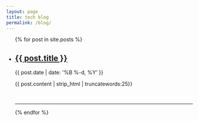 ```yaml
---
layout: page
title: tech blog
permalink: /blog/
---
```


<ul class="post-list">
  {% for post in site.posts %}
    <li>
      <h2><a class="post-title" href="{{ post.url | prepend: site.baseurl }}">{{ post.title }}</a></h2>
      <p class="post-meta">{{ post.date | date: '%B %-d, %Y' }}</p>
      <p>{{ post.content | strip_html | truncatewords:25}}</p>
      <br/>
      <hr/>
    </li>
  {% endfor %}
</ul>